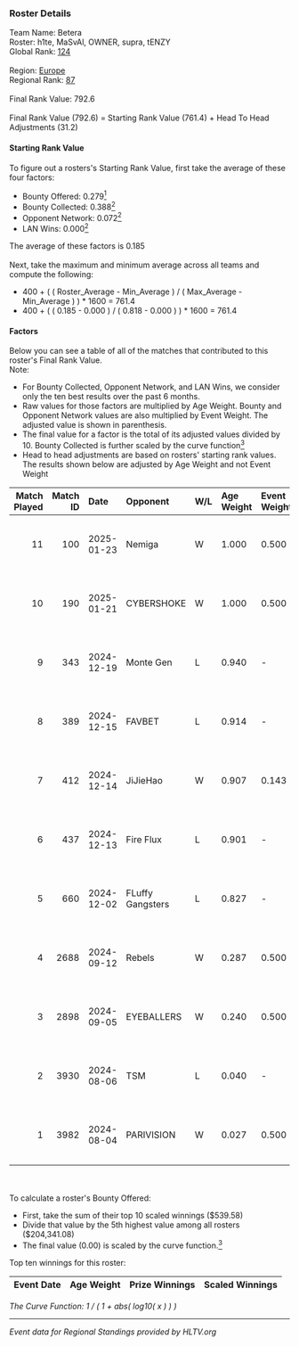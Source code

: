 ### Roster Details<br />
Team Name: Betera<br />
Roster: h1te, MaSvAl, OWNER, supra, tENZY<br />
Global Rank: [124](../../standings_global_2025_01_27.md)<br />
<br />
Region: [Europe]( ../../standings_europe_2025_01_27.md)<br />
Regional Rank: [87]( ../../standings_europe_2025_01_27.md)<br />
<br />
Final Rank Value:  792.6<br />
<br />
Final Rank Value (792.6) = Starting Rank Value (761.4) + Head To Head Adjustments (31.2)<br />

#### Starting Rank Value<br />
To figure out a rosters's Starting Rank Value, first take the average of these four factors:<br />
- Bounty Offered: 0.279[<sup>1</sup>](#table2)
- Bounty Collected: 0.388[<sup>2</sup>](#table1)
- Opponent Network: 0.072[<sup>2</sup>](#table1)
- LAN Wins: 0.000[<sup>2</sup>](#table1)

The average of these factors is 0.185<br />
<br />
Next, take the maximum and minimum average across all teams and compute the following:<br />
- 400 + ( ( Roster_Average - Min_Average ) / ( Max_Average - Min_Average ) ) * 1600 = 761.4
- 400 + ( ( 0.185 - 0.000 ) / ( 0.818 - 0.000 ) ) * 1600 = 761.4


#### Factors<br />
Below you can see a table of all of the matches that contributed to this roster's Final Rank Value.<br />
Note:<br />

- For Bounty Collected, Opponent Network, and LAN Wins, we consider only the ten best results over the past 6 months.
- Raw values for those factors are multiplied by Age Weight. Bounty and Opponent Network values are also multiplied by Event Weight. The adjusted value is shown in parenthesis.
- The final value for a factor is the total of its adjusted values divided by 10. Bounty Collected is further scaled by the curve function[<sup>3</sup>](#curveFunction)
- Head to head adjustments are based on rosters' starting rank values. The results shown below are adjusted by Age Weight and not Event Weight
<span id="table1"></span><br />


| Match Played | Match ID | Date       | Opponent         | W/L | Age Weight | Event Weight | Bounty Collected | Opponent Network | LAN Wins  | H2H Adj. | Roster                                  |
| -: | -: | :- | :- | :- | :- | :- | :- | :- | :- | -: | :- |
|           11 |      100 | 2025-01-23 | Nemiga           | W   | 1.000      | 0.500        | 0.492 (0.246)    | 0.574 (0.287)    | 0 (0.000) |    28.66 | h1te, MaSvAl, OWNER, supra, tENZY       |
|           10 |      190 | 2025-01-21 | CYBERSHOKE       | W   | 1.000      | 0.500        | 0.016 (0.008)    | 0.588 (0.294)    | 0 (0.000) |    20.02 | h1te, MaSvAl, OWNER, supra, tENZY       |
|            9 |      343 | 2024-12-19 | Monte Gen        | L   | 0.940      | -            | -                | -                | -         |   -10.42 | El1an, MaSvAl, OWNER, sh1nejezzz, tENZY |
|            8 |      389 | 2024-12-15 | FAVBET           | L   | 0.914      | -            | -                | -                | -         |    -8.57 | El1an, MaSvAl, OWNER, sh1nejezzz, supra |
|            7 |      412 | 2024-12-14 | JiJieHao         | W   | 0.907      | 0.143        | 0.001 (0.000)    | 0.139 (0.018)    | 0 (0.000) |    12.02 | El1an, MaSvAl, OWNER, sh1nejezzz, supra |
|            6 |      437 | 2024-12-13 | Fire Flux        | L   | 0.901      | -            | -                | -                | -         |    -7.97 | El1an, MaSvAl, OWNER, sh1nejezzz, supra |
|            5 |      660 | 2024-12-02 | FLuffy Gangsters | L   | 0.827      | -            | -                | -                | -         |   -12.72 | El1an, MaSvAl, OWNER, sh1nejezzz, tENZY |
|            4 |     2688 | 2024-09-12 | Rebels           | W   | 0.287      | 0.500        | 0.033 (0.005)    | 0.330 (0.047)    | 0 (0.000) |     5.52 | El1an, MaSvAl, OWNER, sh1nejezzz, supra |
|            3 |     2898 | 2024-09-05 | EYEBALLERS       | W   | 0.240      | 0.500        | 0.040 (0.005)    | 0.571 (0.068)    | 0 (0.000) |     4.65 | El1an, MaSvAl, OWNER, sh1nejezzz, supra |
|            2 |     3930 | 2024-08-06 | TSM              | L   | 0.040      | -            | -                | -                | -         |    -0.48 | El1an, MaSvAl, OWNER, sh1nejezzz, supra |
|            1 |     3982 | 2024-08-04 | PARIVISION       | W   | 0.027      | 0.500        | 0.020 (0.000)    | 0.266 (0.004)    | 0 (0.000) |     0.52 | El1an, MaSvAl, OWNER, sh1nejezzz, supra |

<br />
<span id="table2"></span><br />
To calculate a roster's Bounty Offered:<br />

- First, take the sum of their top 10 scaled winnings ($539.58)
- Divide that value by the 5th highest value among all rosters ($204,341.08)
- The final value (0.00) is scaled by the curve function.[<sup>3</sup>](#curveFunction)

Top ten winnings for this roster:<br />

| Event Date | Age Weight | Prize Winnings | Scaled Winnings |
| :- | -: | :- | :- |


<span id="curveFunction"></span>_The Curve Function: 1 / ( 1 + abs( log10( x ) ) )_<br />

---
_Event data for Regional Standings provided by HLTV.org_<br />
